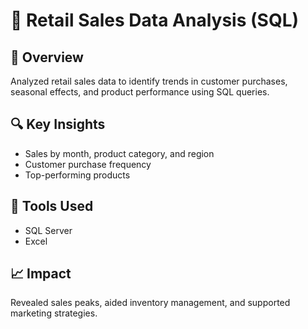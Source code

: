 # 🛒 Retail Sales Data Analysis (SQL)

## 📌 Overview
Analyzed retail sales data to identify trends in customer purchases, seasonal effects, and product performance using SQL queries.

## 🔍 Key Insights
- Sales by month, product category, and region
- Customer purchase frequency
- Top-performing products

## 🧰 Tools Used
- SQL Server
- Excel

## 📈 Impact
Revealed sales peaks, aided inventory management, and supported marketing strategies.
